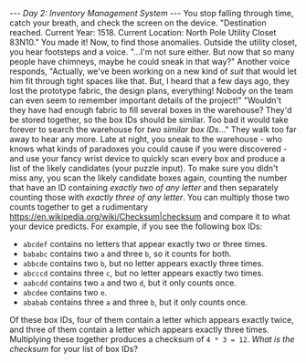*--- Day 2: Inventory Management System ---*
You stop falling through time, catch your breath, and check the screen on the device. "Destination reached. Current Year: 1518. Current Location: North Pole Utility Closet 83N10." You made it! Now, to find those anomalies.
Outside the utility closet, you hear footsteps and a voice. "...I'm not sure either. But now that so many people have chimneys, maybe he could sneak in that way?" Another voice responds, "Actually, we've been working on a new kind of _suit_ that would let him fit through tight spaces like that. But, I heard that a few days ago, they lost the prototype fabric, the design plans, everything! Nobody on the team can even seem to remember important details of the project!"
"Wouldn't they have had enough fabric to fill several boxes in the warehouse? They'd be stored together, so the box IDs should be similar. Too bad it would take forever to search the warehouse for _two similar box IDs_..." They walk too far away to hear any more.
Late at night, you sneak to the warehouse - who knows what kinds of paradoxes you could cause if you were discovered - and use your fancy wrist device to quickly scan every box and produce a list of the likely candidates (your puzzle input).
To make sure you didn't miss any, you scan the likely candidate boxes again, counting the number that have an ID containing _exactly two of any letter_ and then separately counting those with _exactly three of any letter_. You can multiply those two counts together to get a rudimentary <https://en.wikipedia.org/wiki/Checksum|checksum> and compare it to what your device predicts.
For example, if you see the following box IDs:

- `abcdef` contains no letters that appear exactly two or three times.
- `bababc` contains two `a` and three `b`, so it counts for both.
- `abbcde` contains two `b`, but no letter appears exactly three times.
- `abcccd` contains three `c`, but no letter appears exactly two times.
- `aabcdd` contains two `a` and two `d`, but it only counts once.
- `abcdee` contains two `e`.
- `ababab` contains three `a` and three `b`, but it only counts once.

Of these box IDs, four of them contain a letter which appears exactly twice, and three of them contain a letter which appears exactly three times. Multiplying these together produces a checksum of `4 * 3 = 12`.
_What is the checksum_ for your list of box IDs?

